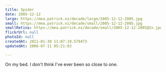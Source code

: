 ```yaml
---
title: Spider
date: 2005-12-12
large: https://mea.patrick.nz/decade/large/2005-12-12-2005.jpg
small: https://mea.patrick.nz/decade/small/2005-12-12-2005.jpg
smallRetina: https://mea.patrick.nz/decade/small/2005-12-12-2005@2x.jpg
flickrUrl: null
photoId: null
createdAt: 2011-01-30 11:07:19.579473
updatedAt: 2006-07-11 05:21:03

---
```

On my bed. I don't think I've ever been so close to one.
